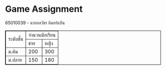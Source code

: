 # Game Assignment
65010039 - นายกลวัชร อินทร์แป้น
<table border="1" bordercolor="#000000">
  <tr>
    <td rowspan="2">ระดับชั้น</td>
    <td colspan="2">จำนวนนักเรียน</td>
  </tr>
  <tr>
    <td>ชาย</td>
    <td>หญิง</td>
  </tr>
  <tr>
    <td>ม.ต้น</td>
    <td>200</td>
    <td>300</td>
  </tr>
  <tr>
    <td>ม.ปลาย</td>
    <td>150</td>
    <td>180</td>
  </tr>
</table>